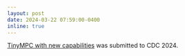 ```yaml
---
layout: post
date: 2024-03-22 07:59:00-0400
inline: true
---
```


[TinyMPC with new capabilities](/assets/pdf/TinyMPC_cone.pdf) was submitted to CDC 2024.
